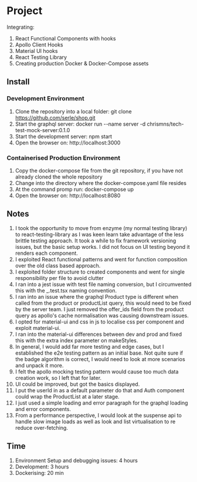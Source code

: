 # Project

Integrating:
1) React Functional Components with hooks
2) Apollo Client Hooks
3) Material UI hooks
4) React Testing Library 
5) Creating production Docker & Docker-Compose assets 

## Install

### Development Environment

1) Clone the repository into a local folder: git clone https://github.com/serle/shop.git
2) Start the graphql server: docker run --name server -d chrismns/tech-test-mock-server:0.1.0
3) Start the development server: npm start
4) Open the browser on: http://localhost:3000 

### Containerised Production Environment

1) Copy the docker-compose file from the git repository, if you have not already cloned the whole repository
2) Change into the directory where the docker-compose.yaml file resides
3) At the  command promp run: docker-compose up
4) Open the browser on: http://localhost:8080

## Notes

1) I took the opportunity to move from enzyme (my normal testing library) to react-testing-library as I was keen learn 
take advantage of the less brittle testing approach. It took a while to fix framework versioning issues, but
the basic setup works. I did not focus on UI testing beyond it renders each component.
2) I exploited React functional patterns and went for function composition over the old class based approach.
3) I exploited folder structure to created components and went for single responsibility per file to avoid clutter
4) I ran into a jest issue with test file naming conversion, but I circumvented this with the _.test.tsx naming convention.
5) I ran into an issue where the graphql Product type is different when called from the product or 
productList query, this would need to be fixed by the server team. I just removed the offer_ids field from the product query
as apollo's cache normalisation was causing downstream issues.
6) I opted for material-ui and css in js to localise css per component and exploit material-ui.
7) I ran into the material-ui differences between dev and prod and fixed this with the extra index parameter on makeStyles.
8) In general, I would add far more testing and edge cases, but I established the e2e testing pattern as an initial base. Not quite 
sure if the badge algorithm is correct, I would need to look at more scenarios and unpack it more. 
9) I felt the apollo mocking testing pattern would cause too much data creation work, so I left that for later.
10) UI could be improved, but got the basics displayed.
11) I put the userId in as a default parameter do that and Auth component could wrap the ProductList at a later stage.
12) I just used a simple loading and error paragraph for the graphql loading and error components. 
13) From a performance perspective, I would look at the suspense api to handle slow image loads as well as look and list
virtualisation to re reduce over-fetching.
   

## Time

1) Environment Setup and debugging issues: 4 hours
2) Development: 3 hours
3) Dockerising: 20 min    
